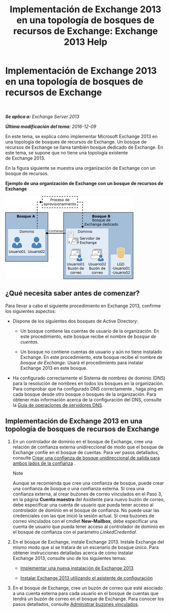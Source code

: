 ﻿---
title: 'Implementación de Exchange 2013 en una topología de bosques de recursos de Exchange: Exchange 2013 Help'
TOCTitle: Implementación de Exchange 2013 en una topología de bosques de recursos de Exchange
ms:assetid: 537a7b2b-d002-40a6-84ae-fd02635f9e23
ms:mtpsurl: https://technet.microsoft.com/es-es/library/Aa998031(v=EXCHG.150)
ms:contentKeyID: 51406515
ms.date: 04/23/2018
mtps_version: v=EXCHG.150
ms.translationtype: HT
---

# Implementación de Exchange 2013 en una topología de bosques de recursos de Exchange

 

_**Se aplica a:** Exchange Server 2013_

_**Última modificación del tema:** 2016-12-09_

En este tema, se explica cómo implementar Microsoft Exchange 2013 en una topología de bosques de recursos de Exchange. Un bosque de recursos de Exchange se llama también bosque dedicado de Exchange. En este tema, se supone que no tiene una topología existente de Exchange 2013.

En la figura siguiente se muestra una organización de Exchange con un bosque de recursos.

**Ejemplo de una organización de Exchange con un bosque de recursos de Exchange**

![Organización de Exchange compleja con bosque de recursos](images/Aa998031.706725cf-e520-4b89-a275-acd8fb58943a(EXCHG.150).gif "Organización de Exchange compleja con bosque de recursos")

## ¿Qué necesita saber antes de comenzar?

Para llevar a cabo el siguiente procedimiento en Exchange 2013, confirme los siguientes aspectos:

  - Dispone de los siguientes dos bosques de Active Directory:
    
      - Un bosque contiene las cuentas de usuario de la organización. En este procedimiento, este bosque recibe el nombre de *bosque de cuentas*.
    
      - Un bosque no contiene cuentas de usuario y aún no tiene instalado Exchange. En este procedimiento, este bosque recibe el nombre de *bosque de Exchange*. Usará el procedimiento para instalar Exchange 2013 en este bosque.

  - Ha configurado correctamente el Sistema de nombres de dominio (DNS) para la resolución de nombres en todos los bosques en la organización. Para comprobar que ha configurado DNS correctamente , haga ping en cada bosque desde otro bosque o bosques de la organización. Para obtener más información acerca de la configuración del DNS, consulte la [Guía de operaciones de servidores DNS](https://go.microsoft.com/fwlink/p/?linkid=282295).

## Implementación de Exchange 2013 en una topología de bosques de recursos de Exchange

1.  En un controlador de dominio en el bosque de Exchange, cree una relación de confianza externa unidireccional de modo que el bosque de Exchange confíe en el bosque de cuentas. Para ver pasos detallados, consulte [Crear una confianza de bosque unidireccional de salida para ambos lados de la confianza](https://go.microsoft.com/fwlink/p/?linkid=69130) .
    

    > [!NOTE]
    > Aunque se recomienda que cree una confianza de bosque, puede crear una confianza de bosque o una confianza externa. Si crea una confianza externa, al crear buzones de correo vinculados en el Paso&nbsp;3, en la página <STRONG>Cuenta maestra</STRONG> del Asistente para nuevo buzón de correo, debe especificar una cuenta de usuario que pueda tener acceso al controlador de dominio en el bosque de confianza. No puede usar las credenciales con las que inició la sesión actual. Si crea buzones de correo vinculados con el cmdlet <STRONG>New-Mailbox</STRONG>, debe especificar una cuenta de usuario que pueda tener acceso al controlador de dominio en el bosque de confianza con el parámetro <EM>LinkedCredential</EM>.



2.  En el bosque de Exchange, instale Exchange 2013. Instale Exchange del mismo modo que si se tratara de un escenario de bosque único. Para obtener instrucciones detalladas acerca de cómo instalar Exchange 2013, consulte uno de los siguientes temas:
    
      - [Implementar una nueva instalación de Exchange 2013](deploy-a-new-installation-of-exchange-2013-exchange-2013-help.md)
    
      - [Instalar Exchange 2013 utilizando el asistente de configuración](install-exchange-2013-using-the-setup-wizard-exchange-2013-help.md)

3.  En el bosque de Exchange, cree un buzón de correo que esté asociado a una cuenta externa para cada usuario en el bosque de cuentas que tendrá un buzón de correo en el bosque de Exchange. Para conocer los pasos detallados, consulte [Administrar buzones vinculados](manage-linked-mailboxes-exchange-2013-help.md).

